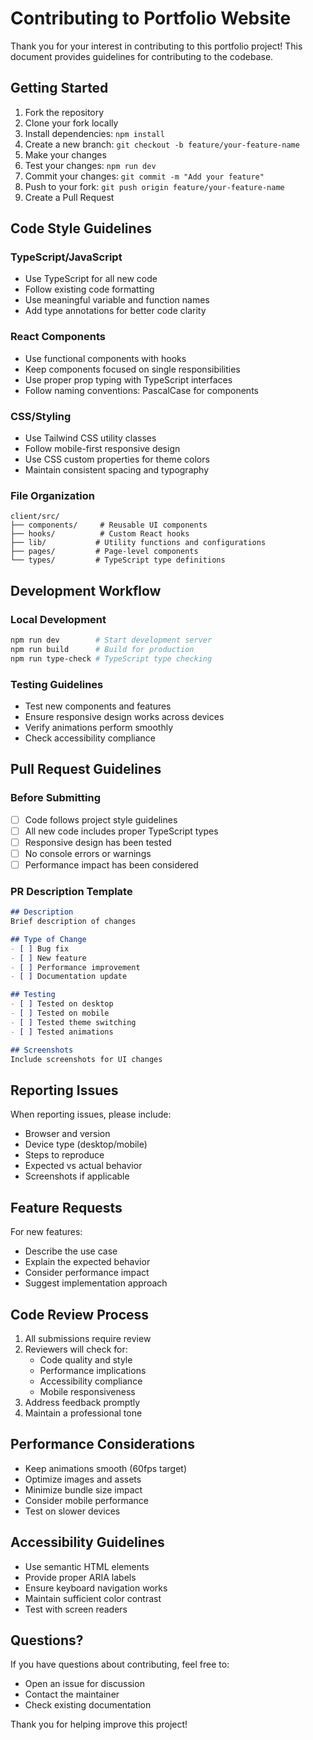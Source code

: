 # Contributing to Portfolio Website

Thank you for your interest in contributing to this portfolio project! This document provides guidelines for contributing to the codebase.

## Getting Started

1. Fork the repository
2. Clone your fork locally
3. Install dependencies: `npm install`
4. Create a new branch: `git checkout -b feature/your-feature-name`
5. Make your changes
6. Test your changes: `npm run dev`
7. Commit your changes: `git commit -m "Add your feature"`
8. Push to your fork: `git push origin feature/your-feature-name`
9. Create a Pull Request

## Code Style Guidelines

### TypeScript/JavaScript
- Use TypeScript for all new code
- Follow existing code formatting
- Use meaningful variable and function names
- Add type annotations for better code clarity

### React Components
- Use functional components with hooks
- Keep components focused on single responsibilities
- Use proper prop typing with TypeScript interfaces
- Follow naming conventions: PascalCase for components

### CSS/Styling
- Use Tailwind CSS utility classes
- Follow mobile-first responsive design
- Use CSS custom properties for theme colors
- Maintain consistent spacing and typography

### File Organization
```
client/src/
├── components/     # Reusable UI components
├── hooks/          # Custom React hooks
├── lib/           # Utility functions and configurations
├── pages/         # Page-level components
└── types/         # TypeScript type definitions
```

## Development Workflow

### Local Development
```bash
npm run dev        # Start development server
npm run build      # Build for production
npm run type-check # TypeScript type checking
```

### Testing Guidelines
- Test new components and features
- Ensure responsive design works across devices
- Verify animations perform smoothly
- Check accessibility compliance

## Pull Request Guidelines

### Before Submitting
- [ ] Code follows project style guidelines
- [ ] All new code includes proper TypeScript types
- [ ] Responsive design has been tested
- [ ] No console errors or warnings
- [ ] Performance impact has been considered

### PR Description Template
```markdown
## Description
Brief description of changes

## Type of Change
- [ ] Bug fix
- [ ] New feature
- [ ] Performance improvement
- [ ] Documentation update

## Testing
- [ ] Tested on desktop
- [ ] Tested on mobile
- [ ] Tested theme switching
- [ ] Tested animations

## Screenshots
Include screenshots for UI changes
```

## Reporting Issues

When reporting issues, please include:
- Browser and version
- Device type (desktop/mobile)
- Steps to reproduce
- Expected vs actual behavior
- Screenshots if applicable

## Feature Requests

For new features:
- Describe the use case
- Explain the expected behavior
- Consider performance impact
- Suggest implementation approach

## Code Review Process

1. All submissions require review
2. Reviewers will check for:
   - Code quality and style
   - Performance implications
   - Accessibility compliance
   - Mobile responsiveness
3. Address feedback promptly
4. Maintain a professional tone

## Performance Considerations

- Keep animations smooth (60fps target)
- Optimize images and assets
- Minimize bundle size impact
- Consider mobile performance
- Test on slower devices

## Accessibility Guidelines

- Use semantic HTML elements
- Provide proper ARIA labels
- Ensure keyboard navigation works
- Maintain sufficient color contrast
- Test with screen readers

## Questions?

If you have questions about contributing, feel free to:
- Open an issue for discussion
- Contact the maintainer
- Check existing documentation

Thank you for helping improve this project!